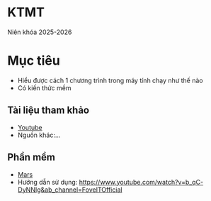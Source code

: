 # KTMT
Niên khóa 2025-2026
# Mục tiêu
- Hiểu được cách 1 chương trình trong máy tính chạy như thế nào
- Có kiến thức mềm

## Tài liệu tham khảo
- [Youtube](https://youtube.com/playlist?list=PL54DF7EQeBp6a3T4DBIIZrqCzmMoRgvbK&si=y3rnQSFabHzunJX2)
- Nguồn khác:...

## Phần mềm
- [Mars](https://dpetersanderson.github.io/download.html)
- Hướng dẫn sử dụng: https://www.youtube.com/watch?v=b_qC-DyNNIg&ab_channel=FoveITOfficial 
